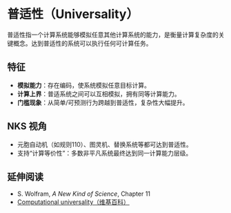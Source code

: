 # 普适性（Universality）

普适性指一个计算系统能够模拟任意其他计算系统的能力，是衡量计算复杂度的关键概念。达到普适性的系统可以执行任何可计算任务。

## 特征
- **模拟能力**：存在编码，使系统模拟任意目标计算。
- **计算上界**：普适系统之间可以互相模拟，拥有同等计算能力。
- **门槛现象**：从简单/可预测行为跨越到普适性，复杂性大幅提升。

## NKS 视角
- 元胞自动机（如规则110）、图灵机、替换系统等都可达到普适性。
- 支持“计算等价性”：多数非平凡系统最终达到同一计算能力层级。

## 延伸阅读
- S. Wolfram, *A New Kind of Science*, Chapter 11
- [Computational universality（维基百科）](https://en.wikipedia.org/wiki/Computational_universality)
